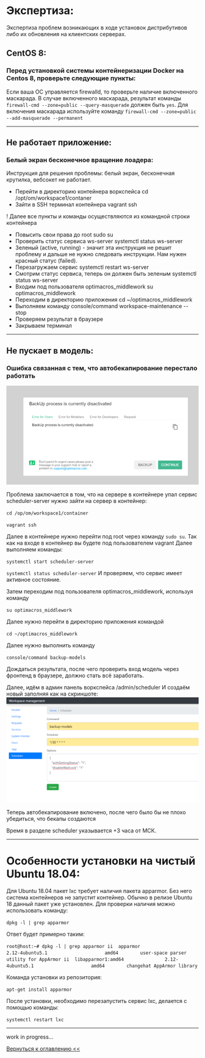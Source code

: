 # Экспертиза:

Экспертиза проблем возникающих в ходе установок дистрибутивов либо их обновления на клиентских серверах.

## CentOS 8:
### Перед установкой системы контейнеризации Docker на Centos 8, проверьте следующие пункты:
Если ваша ОС управляется firewalld, то проверьте наличие включенного маскарада. В случае включенного маскарада, 
результат команды `firewall-cmd --zone=public --query-masquerade` должен быть `yes`. Для включения маскарада используйте
 команду `firewall-cmd --zone=public --add-masquerade --permanent`
***

## Не работает приложение:
### Белый экран бесконечное вращение лоадера:

Инструкция для решения проблемы: белый экран, бесконечная крутилка, вебсокет не работает.
- Перейти в директорию контейнера воркспейса cd /opt/om/workspace1/contaner
- Зайти в SSH терминал контейнера vagrant ssh

! Далее все пункты и команды осуществляются из командной строки контейнера

- Повысить свои права до root sudo su
- Проверить статус сервиса ws-server systemctl status ws-server
- Зеленый (active, running) - значит эта инструкция не решит проблему и дальше не нужно следовать инструкции. Нам нужен красный статус (failed).
- Перезагружаем сервис systemctl restart ws-server
- Смотрим статус сервиса, теперь он должен быть зеленым systemctl status ws-server
- Входим под пользователя optimacros_middlework su optimacros_middlework
- Переходим в директорию приложения cd ~/optimacros_middlework
- Выполняем команду console/command workspace-maintenance --stop
- Проверяем результат в браузере
- Закрываем терминал

***

## Не пускает в модель:
### Ошибка связанная с тем, что автобекапирование перестало работать

![](./pictures/errorBackup.png)

Проблема заключается в том, что на сервере в контейнере упал сервис scheduler-server нужно зайти на сервер в контейнер:

`cd /op/om/workspace1/container`

`vagrant ssh`

Далее в контейнере нужно перейти под root через команду `sudo su`. Так как на входе в контейнер вы будете под 
пользователем vagrant
Далее выполняем команды:

`systemctl start scheduler-server`

`systemctl status scheduler-server`
И проверяем, что сервис имеет активное состояние.

Затем переходим под пользователя optimacros_middlework, используя команду

`su optimacros_middlework`

Далее нужно перейти в директорию приложения командой

`cd ~/optimacros_middlework`

Далее нужно выполнить команду 

`console/command backup-models`

Дождаться результата, после чего проверить вход модель через фронтенд в браузере, должно стать всё заработать.

Далее, идём в админ панель воркспейса /admin/scheduler
И создаём новый заполняя как на скриншоте:
![](./pictures/schedulerCreate.png)

Теперь автобекапирование включено, после чего было бы не плохо убедиться, что бекапы создаются

Время в разделе scheduler указывается +3 часа от МСК.

---------------------------------------------

# Особенности установки на чистый Ubuntu 18.04:

Для Ubuntu 18.04 пакет lxc требует наличия пакета apparmor.
Без него система контейнеров не запустит контейнер.
Обычно в релизе Ubuntu 18 данный пакет уже установлен.
Для проверки наличия можно использовать команду:

`dpkg -l | grep apparmor`

Ответ будет примерно таким:

`
root@host:~# dpkg -l | grep apparmor
ii  apparmor                         2.12-4ubuntu5.1                     amd64        user-space parser utility for AppArmor
ii  libapparmor1:amd64               2.12-4ubuntu5.1                     amd64        changehat AppArmor library
`

Команда установки из репозитория:

`apt-get install apparmor`

После установки, необходимо перезапустить сервис lxc, делается с помощью команды: 

`systemctl restart lxc`

--------------------------------------------

work in progress...
  
[Вернуться к оглавлению <<](index.md)